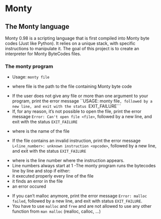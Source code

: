 # Monty

## The Monty language
Monty 0.98 is a scripting language that is first compiled into Monty byte codes (Just like Python). It relies on a unique stack, with specific instructions to manipulate it. The goal of this project is to create an interpreter for Monty ByteCodes files.

### The monty program

- Usage: ```monty file```
 * where file is the path to the file containing Monty byte code
- If the user does not give any file or more than one argument to your program, print the error message ``USAGE: monty file```, followed by a new line, and exit with the status ```EXIT_FAILURE```
- If, for any reason, it’s not possible to open the file, print the error message ```Error: Can't open file <file>```, followed by a new line, and exit with the status ```EXIT_FAILURE```
 * where <file> is the name of the file
- If the file contains an invalid instruction, print the error message ```L<line_number>: unknown instruction <opcode>```, followed by a new line, and exit with the status ```EXIT_FAILURE```
 * where is the line number where the instruction appears.
 * Line numbers always start at 1
-The monty program runs the bytecodes line by line and stop if either:
 * it executed properly every line of the file
 * it finds an error in the file
 * an error occured
- If you can’t malloc anymore, print the error message ```Error: malloc failed```, followed by a new line, and exit with status ```EXIT_FAILURE```.
- You have to use ```malloc``` and ```free``` and are not allowed to use any other function from ```man malloc``` (realloc, calloc, …)